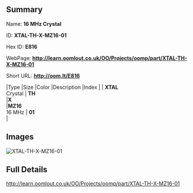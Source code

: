 

## Summary
 
Name: __16 MHz Crystal__

ID: __XTAL-TH-X-MZ16-01__

Hex ID: __E816__

WebPage: __http://learn.oomlout.co.uk/OO/Projects/oomp/part/XTAL-TH-X-MZ16-01__

Short URL: __http://oom.lt/E816__


|Type   |Size   |Color   |Description   |Index   |
| __XTAL__ <br>Crystal  | __TH__<br>   |__X__<br>    |__MZ16__<br>16 MHz    | __01__<br>  |


## Images
![XTAL-TH-X-MZ16-01](http://oomlout.com/oomp-gen/parts/XTAL-TH-X-MZ16-01/XTAL-TH-X-MZ16-01_420.jpg)

## Full Details

 http://learn.oomlout.co.uk/OO/Projects/oomp/part/XTAL-TH-X-MZ16-01

